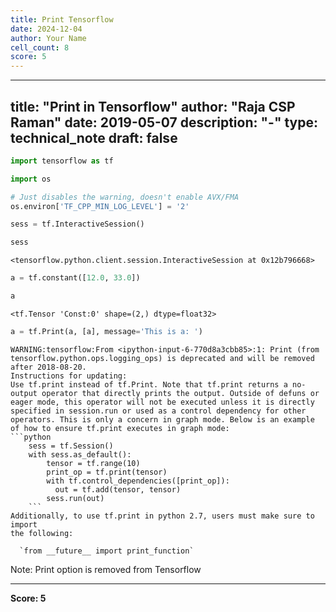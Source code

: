 ```yaml
---
title: Print Tensorflow
date: 2024-12-04
author: Your Name
cell_count: 8
score: 5
---
```


---
title: "Print in Tensorflow"
author: "Raja CSP Raman"
date: 2019-05-07
description: "-"
type: technical_note
draft: false
---

```python
import tensorflow as tf

import os

# Just disables the warning, doesn't enable AVX/FMA
os.environ['TF_CPP_MIN_LOG_LEVEL'] = '2'
```


```python
sess = tf.InteractiveSession()
```


```python
sess
```




    <tensorflow.python.client.session.InteractiveSession at 0x12b796668>




```python
a = tf.constant([12.0, 33.0])
```


```python
a
```




    <tf.Tensor 'Const:0' shape=(2,) dtype=float32>




```python
a = tf.Print(a, [a], message='This is a: ')
```

    WARNING:tensorflow:From <ipython-input-6-770d8a3cbb85>:1: Print (from tensorflow.python.ops.logging_ops) is deprecated and will be removed after 2018-08-20.
    Instructions for updating:
    Use tf.print instead of tf.Print. Note that tf.print returns a no-output operator that directly prints the output. Outside of defuns or eager mode, this operator will not be executed unless it is directly specified in session.run or used as a control dependency for other operators. This is only a concern in graph mode. Below is an example of how to ensure tf.print executes in graph mode:
    ```python
        sess = tf.Session()
        with sess.as_default():
            tensor = tf.range(10)
            print_op = tf.print(tensor)
            with tf.control_dependencies([print_op]):
              out = tf.add(tensor, tensor)
            sess.run(out)
        ```
    Additionally, to use tf.print in python 2.7, users must make sure to import
    the following:
    
      `from __future__ import print_function`
    


Note: Print option is removed from Tensorflow


---
**Score: 5**